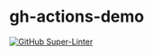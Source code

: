 # gh-actions-demo
[![GitHub Super-Linter](https://github.com/tilanis/gh-actions-demo/workflows/Lint%20Code%20Base/badge.svg)](https://github.com/marketplace/actions/super-linter)
